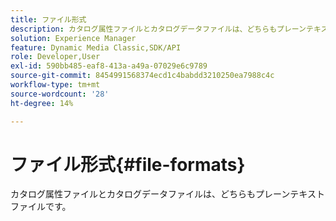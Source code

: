 ```yaml
---
title: ファイル形式
description: カタログ属性ファイルとカタログデータファイルは、どちらもプレーンテキストファイルです。
solution: Experience Manager
feature: Dynamic Media Classic,SDK/API
role: Developer,User
exl-id: 590bb485-eaf8-413a-a49a-07029e6c9789
source-git-commit: 8454991568374ecd1c4babdd3210250ea7988c4c
workflow-type: tm+mt
source-wordcount: '28'
ht-degree: 14%

---
```


# ファイル形式{#file-formats}

カタログ属性ファイルとカタログデータファイルは、どちらもプレーンテキストファイルです。
